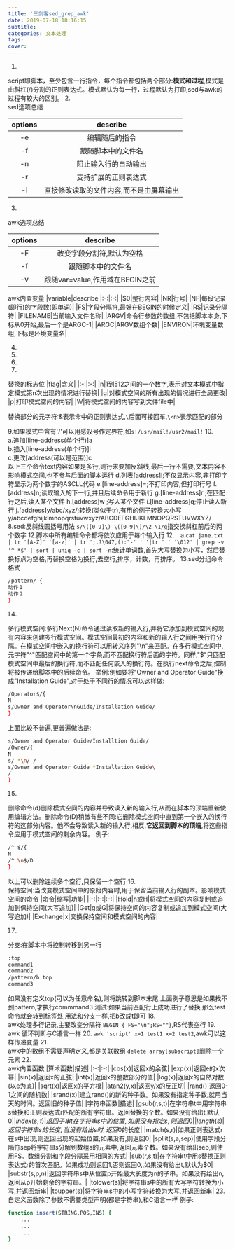```yaml
---
title: '三剑客sed_grep_awk'
date: 2019-07-18 18:16:15
subtitle:
categories: 文本处理
tags:
cover:
---
```


1.  
script即脚本，至少包含一行指令，每个指令都包括两个部分:**模式和过程**,模式是由斜杠(/)分割的正则表达式。模式默认为每一行，过程默认为打印,sed与awk的过程有较大的区别。
2.  
sed选项总结

|options|describe
|:-:|:-:|
|-e|编辑随后的指令|
|-f|跟随脚本中的文件名|
|-n|阻止输入行的自动输出|
|-r|支持扩展的正则表达式|
|-i|直接修改读取的文件内容,而不是由屏幕输出|

3.  
awk选项总结

|options|describe
|:-:|:-:|
|-F|改变字段分割符,默认为空格|
|-f|跟随脚本中的文件名|
|-v|跟随var=value,作用域在BEGIN之前|
awk内置变量
|variable|describe
|:-:|:-:|
|$0|整行内容|
|NR|行号|
|NF|每段记录(即行)的字段数(即单词)|
|FS|字段分隔符,最好在BEGIN的时候定义|
|RS|记录分隔符|
|FILENAME|当前输入文件名称|
|ARGV|命令行参数的数组,不包括脚本本身,下标从0开始,最后一个是ARGC-1|
|ARGC|ARGV数组个数|
|ENVIRON|环境变量数组,下标是环境变量名|

4.  
6.  

7.  
8.  
替换的标志位
|flag|含义|
|:-:|:-:|
|n|1到512之间的一个数字,表示对文本模式中指定模式第n次出现的情况进行替换|
|g|对模式空间的所有出现的情况进行全局更改|
|p|打印模式空间的内容|
|W|将模式空间的内容写到文件file中|

替换部分的元字符:&表示命中的正则表达式,`\`后面可接回车,`\<n>`表示匹配的部分

9.如果模式中含有'/'可以用感叹号作定界符,如`s!/usr/mail!/usr2/mail!`
10.  
a.追加[line-address(单个行)]a\
		<text>
b.插入[line-address(单个行)]i\
		<text>
c.更改[address(可以是范围)]c\
		<text>
以上三个命令text内容如果是多行,则行末要加反斜线,最后一行不需要,文本内容不影响模式空间,也不参与后面的脚本运行
d.列表[address]l;不仅显示内容,非打印字符显示为两个数字的ASCLL代码
e.[line-address]=;不打印内容,但打印行号
f.[address]n;读取输入的下一行,并且后续命令用于新行
g.[line-address]r <filename>;在匹配行之后,读入某个文件
h.[address]w <filename>;写入某个文件
i.[line-address]q;停止读入新行
j.[address]y/abc/xyz/;转换(类似于tr),有用的例子转换大小写y/abcdefghijklmnopqrstuvwxyz/ABCDEFGHIJKLMNOPQRSTUVWXYZ/
8.sed:反斜线圆括号用法
`s/\([0-9]\)-\([0-9]\)/\2-\1/g`指交换斜杠前后的两个数字
12.脚本中所有编辑命令都将依次应用于每个输入行
12.　a.`cat jane.txt | tr '[A-Z]' '[a-z]' | tr ';.?\047,():"-' ' '|tr ' ' '\012' | grep -v '^ *$' | sort | uniq -c | sort -n`:统计单词数,首先大写替换为小写，然后替换标点为空格,再替换空格为换行,去空行,排序，计数，再排序。
13.sed分组命令格式
```bash
/pattern/ {
动作１
动作２
}
```
14.  
多行模式空间:多行Next(N)命令通过读取新的输入行,并将它添加到模式空间的现有内容来创建多行模式空间。模式空间最初的内容和新的输入行之间用换行符分隔。在模式空间中嵌入的换行符可以用转义序列"\n"来匹配。在多行模式空间中,元字符"^"匹配空间中的第一个字条,而不匹配换行符后面的字符。同样,"$"只匹配模式空间中最后的换行符,而不匹配任何嵌入的换行符。在执行next命令之后,控制将被传递给脚本中的后续命令。
举例:例如要将"Owner and Operator Guide"换成"Installation Guide",对于处于不同行的情况可以这样做:
```bash
/Operator$/{
N
s/Owner and Operator\nGuide/Installation Guide/
}
```
上面比较不普遍,更普遍做法是:
```bash
s/Owner and Operator Guide/Installtion Guide/
/Owner/{
N
s/ *\n/ /
s/Owner and Operator Guide *Installation Guide\
/
}
```
15.  
删除命令(d)删除模式空间的内容并导致读入新的输入行,从而在脚本的顶端重新使用编辑方法。删除命令(D)稍微有些不同:它删除模式空间中直到第一个嵌入的换行符的这部分内容。他不会导致读入新的输入行,相反,**它返回到脚本的顶端**,将这些指令应用于模式空间的剩余内容。
例子:
```bash
/^ $/{
N
/^ \n$/D
}
```
以上可以删除连续多个空行,只保留一个空行
16.  
保持空间:当改变模式空间中的原始内容时,用于保留当前输入行的副本。影响模式空间的命令
|命令|缩写|功能|
|:-:|:-:|:-:|
|Hold|h或H|将模式空间的内容复制或追加到保持空间(大写追加)|
|Get|g或G|将保持空间的内容复制或追加到模式空间(大写追加)|
|Exchange|x|交换保持空间和模式空间的内容|

17.  
分支:在脚本中将控制转移到另一行
```bash
:top
command1
command2
/pattern/b top
command3
```
如果没有定义top(可以为任意命名),则将跳转到脚本末尾,上面例子意思是如果找不到pattern,才执行commmand3
测试:如果当前匹配行上成功进行了替换,那么test命令就会转到标签处,用法和分支一样,把b改成t即可
18.  
awk处理多行记录,主要改变分隔符
`BEGIN { FS="\n";RS=""}`,RS代表空行
19.  
awk 循环判断与C语言一样
20.
`awk 'script' x=1 test1 x=2 test2`,awk可以这样传递变量
21.  
awk中的数组不需要声明定义,都是关联数组
`delete array[subscript]`删除一个元素
22.  
awk内置函数
|算术函数|描述|
|:-:|:-:|
|cos(x)|返回x的余弦|
|exp(x)|返回e的x次幂|
|sin(x)|返回x的正弦|
|int(x)|返回x的整数部分的值|
|log(x)|返回x的自然对数(以e为底)|
|sqrt(x)|返回x的平方根|
|atan2(y,x)|返回y/x的反正切|
|rand()|返回0-1之间的随机数|
|srand(x)|建立rand()的新的种子数。如果没有指定种子数,就用当天的时间。返回旧的种子值|
|字符串函数|描述|
|gsub(r,s,t)|在字符串t中用字符串s替换和正则表达式r匹配的所有字符串。返回替换的个数。如果没有给出t,默认$0|
|index(s,t)|返回子串t在字符串s中的位置,如果没有指定s,则返回0|
|length(s)|返回字符串s的长度,当没有给出s时,返回$0的长度|
|match(s,r)|如果正则表达式r在s中出现,则返回出现的起始位置;如果没有,则返回0|
|spllit(s,a,sep)|使用字段分隔符sep将字符串s分解到数组a的元素中,返回元素个数。如果没有给出sep,则使用FS。数组分割和字段分隔采用相同的方式|
|sub(r,s,t)|在字符串t中用s替换正则表达式r的首次匹配。如果成功则返回1,否则返回0,,如果没有给出t,默认为$0|
|substr(s,p,n)|返回字符串s中从位置p开始最大长度为n的子串。如果没有给出n,返回从p开始剩余的字符串。|
|tolower(s)|将字符串s中的所有大写字符转换为小写,并返回新串|
|toupper(s)|将字符串s中的小写字符转换为大写,并返回新串|
23.  
自定义函数除了参数不需要类型声明(都是字符串),和C语言一样
例子:
```bash
function insert(STRING,POS,INS) {
	...
	...
	...
}
```
